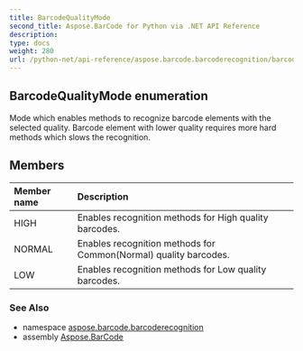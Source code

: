 ```yaml
---
title: BarcodeQualityMode
second_title: Aspose.BarCode for Python via .NET API Reference
description: 
type: docs
weight: 280
url: /python-net/api-reference/aspose.barcode.barcoderecognition/barcodequalitymode/
---
```


## BarcodeQualityMode enumeration

Mode which enables methods to recognize barcode elements with the selected quality. Barcode element with lower quality requires more hard methods which slows the recognition.

## Members
| Member name | Description |
| :- | :- |
|HIGH|Enables recognition methods for High quality barcodes.|
|NORMAL|Enables recognition methods for Common(Normal) quality barcodes.|
|LOW|Enables recognition methods for Low quality barcodes.|

### See Also

* namespace [aspose.barcode.barcoderecognition](/barcode/python-net/api-reference/aspose.barcode.barcoderecognition/)
* assembly [Aspose.BarCode](/barcode/python-net/api-reference/)

